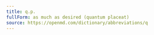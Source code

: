 ```yaml
---
title: q.p.
fullForm: as much as desired (quantum placeat)
source: https://openmd.com/dictionary/abbreviations/q
---
```

